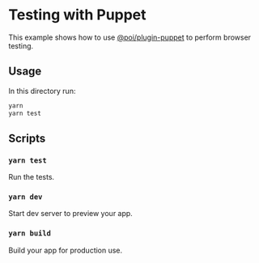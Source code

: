 # Testing with Puppet

This example shows how to use [@poi/plugin-puppet](https://poi.js.org/guide/plugin-puppet.html) to perform browser testing.

## Usage

In this directory run:

```bash
yarn
yarn test
```

## Scripts

### `yarn test`

Run the tests.

### `yarn dev`

Start dev server to preview your app.

### `yarn build`

Build your app for production use.
